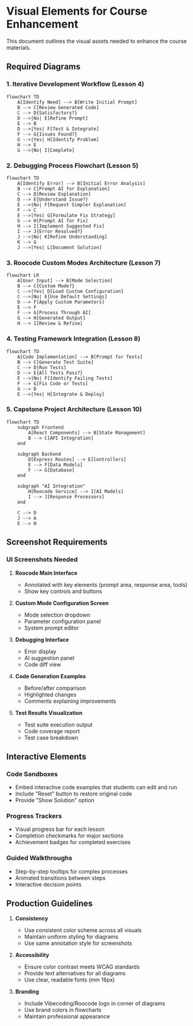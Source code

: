 # Visual Elements for Course Enhancement

This document outlines the visual assets needed to enhance the course materials.

## Required Diagrams

### 1. Iterative Development Workflow (Lesson 4)

```mermaid
flowchart TD
    A[Identify Need] --> B[Write Initial Prompt]
    B --> C[Review Generated Code]
    C --> D{Satisfactory?}
    D -->|No| E[Refine Prompt]
    E --> B
    D -->|Yes| F[Test & Integrate]
    F --> G{Issues Found?}
    G -->|Yes| H[Identify Problem]
    H --> E
    G -->|No| I[Complete]
```

### 2. Debugging Process Flowchart (Lesson 5)

```mermaid
flowchart TD
    A[Identify Error] --> B[Initial Error Analysis]
    B --> C[Prompt AI for Explanation]
    C --> D[Review Explanation]
    D --> E{Understand Issue?}
    E -->|No| F[Request Simpler Explanation]
    F --> C
    E -->|Yes| G[Formulate Fix Strategy]
    G --> H[Prompt AI for Fix]
    H --> I[Implement Suggested Fix]
    I --> J{Error Resolved?}
    J -->|No| K[Refine Understanding]
    K --> G
    J -->|Yes| L[Document Solution]
```

### 3. Roocode Custom Modes Architecture (Lesson 7)

```mermaid
flowchart LR
    A[User Input] --> B[Mode Selection]
    B --> C{Custom Mode?}
    C -->|Yes| D[Load Custom Configuration]
    C -->|No| E[Use Default Settings]
    D --> F[Apply Custom Parameters]
    E --> F
    F --> G[Process Through AI]
    G --> H[Generated Output]
    H --> I[Review & Refine]
```

### 4. Testing Framework Integration (Lesson 8)

```mermaid
flowchart TD
    A[Code Implementation] --> B[Prompt for Tests]
    B --> C[Generate Test Suite]
    C --> D[Run Tests]
    D --> E{All Tests Pass?}
    E -->|No| F[Identify Failing Tests]
    F --> G[Fix Code or Tests]
    G --> D
    E -->|Yes| H[Integrate & Deploy]
```

### 5. Capstone Project Architecture (Lesson 10)

```mermaid
flowchart TD
    subgraph Frontend
        A[React Components] --> B[State Management]
        B --> C[API Integration]
    end
    
    subgraph Backend
        D[Express Routes] --> E[Controllers]
        E --> F[Data Models]
        F --> G[Database]
    end
    
    subgraph "AI Integration"
        H[Roocode Service] --> I[AI Models]
        I --> J[Response Processors]
    end
    
    C --> D
    J --> A
    E --> H
```

## Screenshot Requirements

### UI Screenshots Needed

1. **Roocode Main Interface**
   - Annotated with key elements (prompt area, response area, tools)
   - Show key controls and buttons

2. **Custom Mode Configuration Screen**
   - Mode selection dropdown
   - Parameter configuration panel
   - System prompt editor

3. **Debugging Interface**
   - Error display
   - AI suggestion panel
   - Code diff view

4. **Code Generation Examples**
   - Before/after comparison
   - Highlighted changes
   - Comments explaining improvements

5. **Test Results Visualization**
   - Test suite execution output
   - Code coverage report
   - Test case breakdown

## Interactive Elements

### Code Sandboxes
- Embed interactive code examples that students can edit and run
- Include "Reset" button to restore original code
- Provide "Show Solution" option

### Progress Trackers
- Visual progress bar for each lesson
- Completion checkmarks for major sections
- Achievement badges for completed exercises

### Guided Walkthroughs
- Step-by-step tooltips for complex processes
- Animated transitions between steps
- Interactive decision points

## Production Guidelines

1. **Consistency**
   - Use consistent color scheme across all visuals
   - Maintain uniform styling for diagrams
   - Use same annotation style for screenshots

2. **Accessibility**
   - Ensure color contrast meets WCAG standards
   - Provide text alternatives for all diagrams
   - Use clear, readable fonts (min 16px)

3. **Branding**
   - Include Vibecoding/Roocode logo in corner of diagrams
   - Use brand colors in flowcharts
   - Maintain professional appearance 